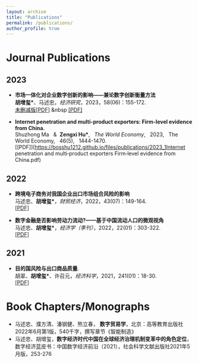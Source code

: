 ```yaml
---
layout: archive
title: "Publications"
permalink: /publications/
author_profile: true
---
```


Journal Publications
======
## 2023
* <b>市场一体化对企业数字创新的影响——兼论数字创新衡量方法</b><br>
<b>胡增玺*</b>、马述忠，<i>经济研究</i>，2023，58(06)：155-172. <br>
[未删减版[PDF]](https://bosshu1212.github.io/files/publications/2023_未删减_市场一体化对企业数字创新的影响_兼论数字创新的衡量方法.pdf) &nbsp [[PDF]](https://bosshu1212.github.io/files/publications/2022_2数字金融是否影响劳动力流动...基于中国流动人口的微观视角_马述忠.pdf)

* <b>Internet penetration and multi-product exporters: Firm-level evidence from China.</b> <br> 
Shuzhong Ma &nbsp; & &nbsp;<b>Zengxi Hu*</b>, &nbsp; <i>The World Economy</i>, &nbsp; 2023, &nbsp; The World Economy, &nbsp; 46(5), &nbsp; 1444-1470.<br>
[[PDF]](https://bosshu1212.github.io/files/publications/2023_1Internet penetration and multi‐product exporters Firm‐level evidence from China.pdf)

## 2022
* <b>跨境电子商务对我国企业出口市场组合风险的影响</b> <br>
马述忠、<b>胡增玺*</b>，<i>财贸经济</i>，2022，43(07)：149-164. <br>
[[PDF]](https://bosshu1212.github.io/files/publications/2022_1跨境电子商务对我国企业出口市场组合风险的影响_马述忠.pdf)

* <b>数字金融是否影响劳动力流动?——基于中国流动人口的微观视角</b><br>
马述忠、<b>胡增玺*</b>，<i>经济学（季刊）</i>，2022，22(01)：303-322.<br>
[[PDF]](https://bosshu1212.github.io/files/publications/2022_2数字金融是否影响劳动力流动...基于中国流动人口的微观视角_马述忠.pdf)


## 2021
* <b>目的国风险与出口商品质量</b>.<br>
胡翠、<b>胡增玺*</b>、许召元，<i>经济科学</i>，2021，241(01)：18-30.<br>
[[PDF]](https://bosshu1212.github.io/files/publications/2021目的国风险与出口商品质量_胡翠.pdf)


Book Chapters/Monographs
======
* 马述忠、濮方清、潘钢健、熊立春， <b>数字贸易学</b>，北京：高等教育出版社2022年6月第1版，540千字，撰写章节《智能制造》 <br>
* 马述忠、胡增玺，<b>数字经济时代中国在全球经济治理机制变革中的角色定位</b>，数字经济蓝皮书：中国数字经济前沿（2021），社会科学文献出版社2021年5月版，253-276 <br>


